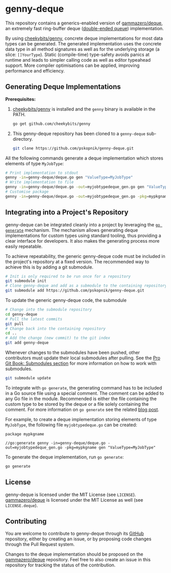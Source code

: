 # genny-deque

This repository contains a generics-enabled version of
[gammazero/deque][gammazero/deque], an extremely fast ring-buffer deque
([double-ended queue][wikipedia-deque]) implementation.

By using [cheekybits/genny][genny], concrete deque implementations for most data
types can be generated. The generated implementation uses the concrete data type
in all method signatures as well as for the underlying storage (a slice:
`[]YourType`). Static (compile-time) type-safety avoids panics at runtime and
leads to simpler calling code as well as editor typeahead support. More compiler
optimisations can be applied, improving performance and efficiency.

[genny]: https://github.com/cheekybits/genny
[gammazero/deque]: https://github.com/gammazero/deque
[wikipedia-deque]: https://en.wikipedia.org/wiki/Double-ended_queue

## Generating Deque Implementations

**Prerequisites:**

 1. [cheekybits/genny][genny] is installed and the `genny` binary is available
    in the PATH.

    ```bash
    go get github.com/cheekybits/genny
    ```
 2. This genny-deque repository has been cloned to a `genny-deque`
    sub-directory.

    ```bash
    git clone https://github.com/pskopnik/genny-deque.git
    ```

All the following commands generate a deque implementation which stores elements
of type `MyJobType`:

```bash
# Print implementation to stdout
genny -in=genny-deque/deque.go gen "ValueType=MyJobType"
# Write implementation to file
genny -in=genny-deque/deque.go -out=myjobtypedeque_gen.go gen "ValueType=MyJobType"
# Customise package
genny -in=genny-deque/deque.go -out=myjobtypedeque_gen.go -pkg=mypkgname gen "ValueType=MyJobType"
```

## Integrating into a Project's Repository

genny-deque can be integrated cleanly into a project by leveraging the [`go
generate`][go-generate] mechanism. The mechanism allows generating deque
implementations for custom types using standard tooling, thus providing a clear
interface for developers. It also makes the generating process more easily
repeatable.

To achieve repeatability, the generic genny-deque code must be included in the
project's repository at a fixed version. The recommended way to achieve this is
by adding a git submodule.

```bash
# Init is only required to be run once for a repository
git submodule init
# Clone genny-deque and add as a submodule to the containing repository
git submodule add https://github.com/pskopnik/genny-deque.git
```

To update the generic genny-deque code, the submodule

```bash
# Change into the submodule repository
cd genny-deque
# Pull the latest commits
git pull
# Change back into the containing repository
cd ..
# Add the change (new commit) to the git index
git add genny-deque
```

Whenever changes to the submodules have been pushed, other contributors must
update their local submodules after pulling. See the [Pro Git Book: Submodules
section][git-submodules] for more information on how to work with submodules.

```bash
git submodule update
```

To integrate with `go generate`, the generating command has to be included in a
Go source file using a special comment. The comment can be added to any Go file
in the module. Recommended is either the file containing the custom type to be
stored by the deque or a file solely containing the comment. For more
information on `go generate` see the related [blog post][go-generate].

For example, to create a deque implementation storing elements of type
`MyJobType`, the following file `myjobtypedeque.go` can be created:

```golang
package mypkgname

//go:generate genny -in=genny-deque/deque.go -out=myjobtypedeque_gen.go -pkg=mypkgname gen "ValueType=MyJobType"
```

To generate the deque implementation, run `go generate`:

```bash
go generate
```

[go-generate]: https://blog.golang.org/generate
[git-submodules]: https://git-scm.com/book/en/v2/Git-Tools-Submodules

## License

genny-deque is licensed under the MIT License (see `LICENSE`).
[gammazero/deque][gammazero/deque] is licensed under the MIT License as well
(see `LICENSE.deque`).

## Contributing

You are welcome to contribute to genny-deque through its [GitHub][genny-deque]
repository, either by creating an issue, or by proposing code changes through
the Pull Request system.

Changes to the deque implementation should be proposed on the
[gammazero/deque][gammazero/deque] repository. Feel free to also create an issue
in this repository for tracking the status of the contribution.

[genny-deque]: https://github.com/pskopnik/genny-deque
